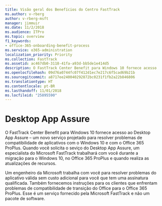 ```yaml
---
title: Visão geral dos Benefícios do Centro FastTrack
ms.author: v-rberg
author: v-rberg-msft
manager: jimmuir
ms.date: 11/2/2018
ms.audience: ITPro
ms.topic: overview
f1_keywords:
- office-365-onboarding-benefit-process
ms.service: o365-administration
localization_priority: Priority
ms.collection: FastTrack
ms.assetid: ac467db0-3118-41fa-a93d-bb5de1e414d5
description: O FastTrack Center Benefit para Windows 10 fornece acesso o Desktop App Assure – um novo serviço projetado para resolver problemas de compatibilidade de aplicativos com o Windows 10 e com Office 365 ProPlus.
ms.openlocfilehash: 09d76a0744fc07f412d1ec7e217c6f5cad69b21b
ms.sourcegitcommit: a8717ee240040292872bc0231f1fb2a22b846806
ms.translationtype: HT
ms.contentlocale: pt-BR
ms.lasthandoff: 11/01/2018
ms.locfileid: "25895590"
---
```

# <a name="desktop-app-assure"></a>Desktop App Assure

O FastTrack Center Benefit para Windows 10 fornece acesso ao Desktop App Assure – um novo serviço projetado para resolver problemas de compatibilidade de aplicativos com o Windows 10 e com o Office 365 ProPlus. Quando você solicita o seviço do Desktop App Assure, um especialista do Microsoft FastTrack trabalhará com você durante a migração para o Windows 10, no Office 365 ProPlus e quando realiza as atualizações de recursos. 

Um engenheiro da Microsoft trabalha com você para resolver problemas do aplicativo válida sem custo adicional para você que tem uma assinatura qualificada. Também fornecemos instruções para os clientes que enfrentam problemas de compatibilidade de transição do Office para o Office 365 ProPlus. Esse é um serviço fornecido pela Microsoft FastTrack e não um pacote de software.

  

    

 
